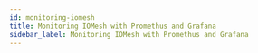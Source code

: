 ```yaml
---
id: monitoring-iomesh
title: Monitoring IOMesh with Promethus and Grafana
sidebar_label: Monitoring IOMesh with Promethus and Grafana
---
```




